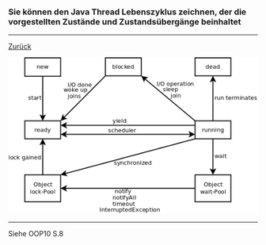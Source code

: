 ### Sie können den Java Thread Lebenszyklus zeichnen, der die vorgestellten Zustände und Zustandsübergänge beinhaltet

---

[Zurück](400threads.md)

![Lebenszyklus](../fig/4java-threads/lifecycle.png)

---
Siehe OOP10 S.8
